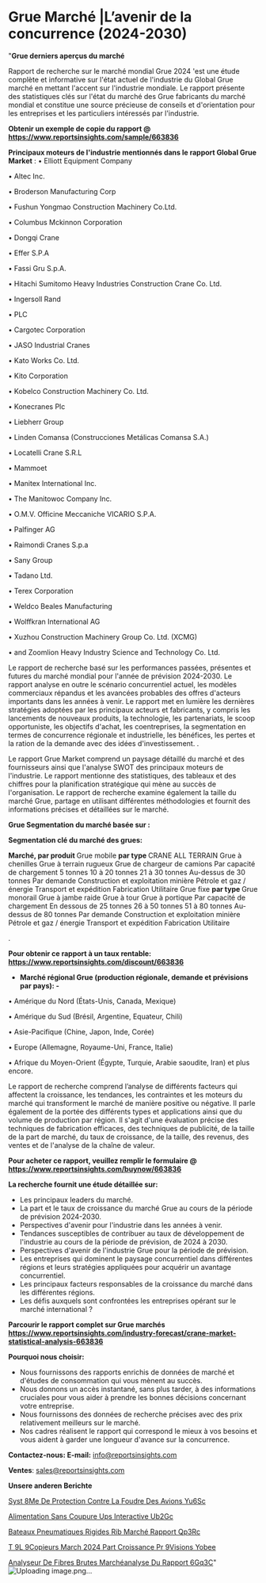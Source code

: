 # Grue Marché |L’avenir de la concurrence (2024-2030)

"<strong>Grue derniers aperçus du marché</strong>

Rapport de recherche sur le marché mondial Grue 2024 'est une étude complète et informative sur l'état actuel de l'industrie du Global Grue marché en mettant l'accent sur l'industrie mondiale. Le rapport présente des statistiques clés sur l'état du marché des Grue fabricants du marché mondial et constitue une source précieuse de conseils et d'orientation pour les entreprises et les particuliers intéressés par l'industrie.

<strong>Obtenir un exemple de copie du rapport @ <a href=https://www.reportsinsights.com/sample/663836>https://www.reportsinsights.com/sample/663836</a></strong>

<strong>Principaux moteurs de l'industrie mentionnés dans le rapport Global Grue Market</strong> :
• Elliott Equipment Company

•  Altec Inc.

• Broderson Manufacturing Corp

• Fushun Yongmao Construction Machinery Co.Ltd.

• Columbus Mckinnon Corporation

• Dongqi Crane

• Effer S.P.A

• Fassi Gru S.p.A.

• Hitachi Sumitomo Heavy Industries Construction Crane Co. Ltd.

• Ingersoll Rand

• PLC

• Cargotec Corporation

•  JASO Industrial Cranes

• Kato Works Co. Ltd.

• Kito Corporation

• Kobelco Construction Machinery Co. Ltd.

• Konecranes Plc

• Liebherr Group

• Linden Comansa (Construcciones Metálicas Comansa S.A.)

• Locatelli Crane S.R.L

• Mammoet

• Manitex International Inc.

• The Manitowoc Company Inc.

• O.M.V. Officine Meccaniche VICARIO S.P.A.

• Palfinger AG

• Raimondi Cranes S.p.a

• Sany Group

• Tadano Ltd.

• Terex Corporation

• Weldco Beales Manufacturing

• Wolffkran International AG

• Xuzhou Construction Machinery Group Co. Ltd. (XCMG)

• and Zoomlion Heavy Industry Science and Technology Co. Ltd.

Le rapport de recherche basé sur les performances passées, présentes et futures du marché mondial pour l'année de prévision 2024-2030. Le rapport analyse en outre le scénario concurrentiel actuel, les modèles commerciaux répandus et les avancées probables des offres d'acteurs importants dans les années à venir. Le rapport met en lumière les dernières stratégies adoptées par les principaux acteurs et fabricants, y compris les lancements de nouveaux produits, la technologie, les partenariats, le scoop opportuniste, les objectifs d'achat, les coentreprises, la segmentation en termes de concurrence régionale et industrielle, les bénéfices, les pertes et la ration de la demande avec des idées d'investissement. .

Le rapport Grue Market comprend un paysage détaillé du marché et des fournisseurs ainsi que l'analyse SWOT des principaux moteurs de l'industrie. Le rapport mentionne des statistiques, des tableaux et des chiffres pour la planification stratégique qui mène au succès de l'organisation. Le rapport de recherche examine également la taille du marché Grue, partage en utilisant différentes méthodologies et fournit des informations précises et détaillées sur le marché.

<strong>Grue Segmentation du marché basée sur :</strong>

<strong> Segmentation clé du marché des grues: </strong>

<strong> Marché, par produit </strong>
Grue mobile
<strong> par type </strong>
CRANE ALL TERRAIN
Grue à chenilles
Grue à terrain rugueux
Grue de chargeur de camions
Par capacité de chargement
5 tonnes
10 à 20 tonnes
21 à 30 tonnes
Au-dessus de 30 tonnes
Par demande
Construction et exploitation minière
Pétrole et gaz / énergie
Transport et expédition
Fabrication
Utilitaire
Grue fixe
<strong> par type </strong>
Grue monorail
Grue à jambe raide
Grue à tour
Grue à portique
Par capacité de chargement
En dessous de 25 tonnes
26 à 50 tonnes
51 à 80 tonnes
Au-dessus de 80 tonnes
Par demande
Construction et exploitation minière
Pétrole et gaz / énergie
Transport et expédition
Fabrication
Utilitaire

.

<strong>Pour obtenir ce rapport à un taux rentable: <a href=https://www.reportsinsights.com/discount/663836>https://www.reportsinsights.com/discount/663836</a></strong>
<ul>
  <li><strong>Marché régional Grue (production régionale, demande et prévisions par pays): -</strong></li>
</ul>
• Amérique du Nord (États-Unis, Canada, Mexique)

• Amérique du Sud (Brésil, Argentine, Equateur, Chili)

• Asie-Pacifique (Chine, Japon, Inde, Corée)

• Europe (Allemagne, Royaume-Uni, France, Italie)

• Afrique du Moyen-Orient (Égypte, Turquie, Arabie saoudite, Iran) et plus encore.

Le rapport de recherche comprend l’analyse de différents facteurs qui affectent la croissance, les tendances, les contraintes et les moteurs du marché qui transforment le marché de manière positive ou négative. Il parle également de la portée des différents types et applications ainsi que du volume de production par région. Il s'agit d'une évaluation précise des techniques de fabrication efficaces, des techniques de publicité, de la taille de la part de marché, du taux de croissance, de la taille, des revenus, des ventes et de l'analyse de la chaîne de valeur.

<strong>Pour acheter ce rapport, veuillez remplir le formulaire @   <a href=https://www.reportsinsights.com/buynow/663836>https://www.reportsinsights.com/buynow/663836</a></strong>

<strong>La recherche fournit une étude détaillée sur:</strong>
<ul>
  <li>Les principaux leaders du marché.</li>
  <li>La part et le taux de croissance du marché Grue au cours de la période de prévision 2024-2030.</li>
  <li>Perspectives d'avenir pour l'industrie dans les années à venir.</li>
  <li>Tendances susceptibles de contribuer au taux de développement de l'industrie au cours de la période de prévision, de 2024 à 2030.</li>
  <li>Perspectives d'avenir de l'industrie Grue pour la période de prévision.</li>
  <li>Les entreprises qui dominent le paysage concurrentiel dans différentes régions et leurs stratégies appliquées pour acquérir un avantage concurrentiel.</li>
  <li>Les principaux facteurs responsables de la croissance du marché dans les différentes régions.</li>
  <li>Les défis auxquels sont confrontées les entreprises opérant sur le marché international ?</li>
</ul>

<strong>Parcourir le rapport complet sur Grue marchés <a href=https://www.reportsinsights.com/industry-forecast/crane-market-statistical-analysis-663836>https://www.reportsinsights.com/industry-forecast/crane-market-statistical-analysis-663836</a></strong>

<strong>Pourquoi nous choisir:</strong>
<ul>
  <li>Nous fournissons des rapports enrichis de données de marché et d'études de consommation qui vous mènent au succès.</li>
  <li>Nous donnons un accès instantané, sans plus tarder, à des informations cruciales pour vous aider à prendre les bonnes décisions concernant votre entreprise.</li>
  <li>Nous fournissons des données de recherche précises avec des prix relativement meilleurs sur le marché.</li>
  <li>Nos cadres réalisent le rapport qui correspond le mieux à vos besoins et vous aident à garder une longueur d'avance sur la concurrence.</li>
</ul>
<strong>Contactez-nous:
</strong><strong>E-mail:</strong> <a href=mailto:info@reportsinsights.com>info@reportsinsights.com</a>

<strong>Ventes</strong>: <a href=mailto:sales@reportsinsights.com>sales@reportsinsights.com</a>

<strong>Unsere anderen Berichte</strong>

<a href=https://www.linkedin.com/pulse/syst%C3%A8me-de-protection-contre-la-foudre-des-avions-yu6sc/>Syst 8Me De Protection Contre La Foudre Des Avions Yu6Sc</a>

<a href=https://www.linkedin.com/pulse/alimentation-sans-coupure-ups-interactive-ub2gc/>Alimentation Sans Coupure Ups Interactive Ub2Gc</a>

<a href=https://www.linkedin.com/pulse/bateaux-pneumatiques-rigides-rib-marché-rapport-qp3rc/>Bateaux Pneumatiques Rigides Rib Marché Rapport Qp3Rc</a>

<a href=https://www.linkedin.com/pulse/t%C3%A9l%C3%A9copieurs-march%C3%A9-2024-part-croissance-pr%C3%A9visions-yobee/>T 9L 9Copieurs March 2024 Part Croissance Pr 9Visions Yobee</a>

<a href=https://www.linkedin.com/pulse/analyseur-de-fibres-brutes-marchéanalyse-du-rapport-6gq3c/>Analyseur De Fibres Brutes Marchéanalyse Du Rapport 6Gq3C</a>"
![Uploading image.png…]()
